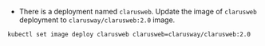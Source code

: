- There is a deployment named `clarusweb`. Update the image of `clarusweb` deployment to `clarusway/clarusweb:2.0` image.

```bash
kubectl set image deploy clarusweb clarusweb=clarusway/clarusweb:2.0
```
